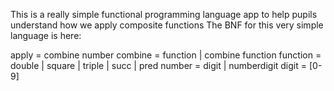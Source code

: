 This is a really simple functional programming language app to help pupils understand how we apply composite functions
The BNF for this very simple language is here:

apply   = combine number
combine = function | combine function
function = double | square | triple | succ | pred
number   = digit  | numberdigit
digit    = [0-9]
